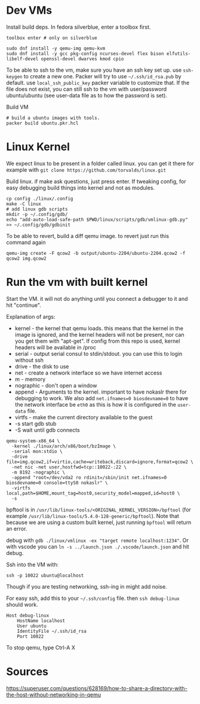 # Dev VMs
Install build deps. In fedora silverblue, enter a toolbox first.

```shell
toolbox enter # only on silverblue

sudo dnf install -y qemu-img qemu-kvm
sudo dnf install -y gcc pkg-config ncurses-devel flex bison elfutils-libelf-devel openssl-devel dwarves kmod cpio
```

To be able to ssh to the vm, make sure you have an ssh key set up. use `ssh-keygen` to create a new one.
Packer will try to use `~/.ssh/id_rsa.pub` by default. use `local_ssh_public_key` packer variable to customize that.
If the file does not exist, you can still ssh to the vm with user/password ubuntu/ubuntu (see user-data file as to how the password is set).

Build VM
```shell
# build a ubuntu images with tools.
packer build ubuntu.pkr.hcl
```

# Linux Kernel
We expect linux to be present in a folder called linux. you can get it there for example with
`git clone https://github.com/torvalds/linux.git`

Build linux. if make ask questions, just press enter.
If tweaking config, for easy debugging build things into kernel and not as modules.
```shell
cp config ./linux/.config
make -C linux
# add linux gdb scripts
mkdir -p ~/.config/gdb/
echo "add-auto-load-safe-path $PWD/linux/scripts/gdb/vmlinux-gdb.py" >> ~/.config/gdb/gdbinit
```

To be able to revert, build a diff qemu image. to revert just run this command again
```shell
qemu-img create -F qcow2 -b output/ubuntu-2204/ubuntu-2204.qcow2 -f qcow2 img.qcow2
```

# Run the vm with built kernel

Start the VM. it will not do anything until you connect a debugger to it and hit "continue".

Explanation of args:
  - kernel - the kernel that qemu loads. this means that the kernel in the image is ignored,
    and the kernel headers will not be present, nor can you get them with "apt-get". If config from this repo is used, kernel headers will be available in /proc
  - serial - output serial consul to stdin/stdout. you can use this to login without ssh
  - drive - the disk to use
  - net - create a network interface so we have internet access
  - m - memory
  - nographic - don't open a window
  - append - Arguments to the kernel. important to have nokaslr there for debugging to work. We also add `net.ifnames=0 biosdevname=0` to have the network interface be `eth0` as this is how it is configured in the `user-data` file.
  - virtfs - make the current directory available to the guest
  - -s start gdb stub
  - -S wait until gdb connects



```shell
qemu-system-x86_64 \
  -kernel ./linux/arch/x86/boot/bzImage \
  -serial mon:stdio \
  -drive file=img.qcow2,if=virtio,cache=writeback,discard=ignore,format=qcow2 \
  -net nic -net user,hostfwd=tcp::10022-:22 \
  -m 8192 -nographic \
  -append "root=/dev/vda2 ro rdinit=/sbin/init net.ifnames=0 biosdevname=0 console=ttyS0 nokaslr" \
  -virtfs local,path=$HOME,mount_tag=host0,security_model=mapped,id=host0 \
  -s
``` 

bpftool is in `/usr/lib/linux-tools/<ORIGINAL_KERNEL_VERSION>/bpftool` (for example `/usr/lib/linux-tools/5.4.0-128-generic/bpftool`). Note that because we are using a custom built kernel, just running `bpftool` will return an error.

debug with `gdb ./linux/vmlinux -ex "target remote localhost:1234"`. Or with vscode you can `ln -s ../launch.json ./.vscode/launch.json` and hit debug.

Ssh into the VM with:

```
ssh -p 10022 ubuntu@localhost
```
Though if you are testing networking, ssh-ing in might add noise.

For easy ssh, add this to your `~/.ssh/config` file. then `ssh debug-linux` should work.
```
Host debug-linux
    HostName localhost
    User ubuntu
    IdentityFile ~/.ssh/id_rsa
    Port 10022
```

To stop qemu, type Ctrl-A X

# Sources

https://superuser.com/questions/628169/how-to-share-a-directory-with-the-host-without-networking-in-qemu